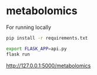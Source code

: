 # metabolomics

For running locally

```bash
pip install -r requirements.txt

export FLASK_APP=api.py
flask run
```

http://127.0.0.1:5000/metabolomics
